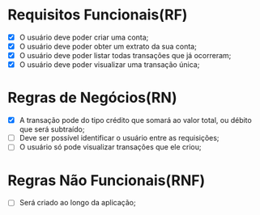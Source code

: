 # Requisitos Funcionais(RF)
- [x] O usuário deve poder criar uma conta;
- [x] O usuário deve poder obter um extrato da sua conta;
- [x] O usuário deve poder listar todas transações que já ocorreram;
- [x] O usuário deve poder visualizar uma transação única;
# Regras de Negócios(RN)
- [x] A transação pode do tipo crédito que somará ao valor total, ou débito que será subtraído;
- [ ] Deve ser possível identificar o usuário entre as requisições;
- [ ] O usuário só pode visualizar transações que ele criou;
# Regras Não Funcionais(RNF)
- [ ] Será criado ao longo da aplicação;